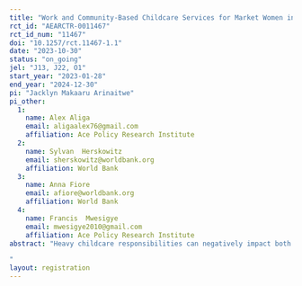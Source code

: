```yaml
---
title: "Work and Community-Based Childcare Services for Market Women in Uganda"
rct_id: "AEARCTR-0011467"
rct_id_num: "11467"
doi: "10.1257/rct.11467-1.1"
date: "2023-10-30"
status: "on_going"
jel: "J13, J22, O1"
start_year: "2023-01-28"
end_year: "2024-12-30"
pi: "Jacklyn Makaaru Arinaitwe"
pi_other:
  1:
    name: Alex Aliga
    email: aligaalex76@gmail.com
    affiliation: Ace Policy Research Institute
  2:
    name: Sylvan  Herskowitz
    email: sherskowitz@worldbank.org
    affiliation: World Bank
  3:
    name: Anna Fiore
    email: afiore@worldbank.org
    affiliation: World Bank
  4:
    name: Francis  Mwesigye
    email: mwesigye2010@gmail.com
    affiliation: Ace Policy Research Institute
abstract: "Heavy childcare responsibilities can negatively impact both women's economic outcomes and well-being. A growing literature has shown positive impacts of gaining access to childcare, although there remains almost no evidence of what types of services work best and the implications of different alternatives. In a sample of 972 women working in six markets in the Greater Kampala Metropolitan Area, Uganda, this project uses a randomized controlled trial to test and contrast the impacts of gaining free access to two alternative childcare services frequently considered by policy-makers. The first has been set up as a publicly provisioned model of workplace-based childcare, situated in or adjacent to the markets where women work. The second leverages existing private sector childcare service providers located in the communities near where women live.
"
layout: registration
---
```


